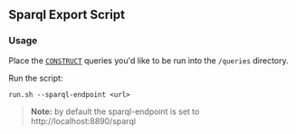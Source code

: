 ## Sparql Export Script

### Usage

Place the [`CONSTRUCT`](https://www.w3.org/TR/rdf-sparql-query/#construct) queries you'd like to be run into the `/queries` directory.

Run the script:
```shell
run.sh --sparql-endpoint <url>
```
> **Note:** by default the sparql-endpoint is set to http://localhost:8890/sparql